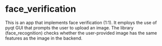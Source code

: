 # face_verification
This is an app that implements face verification (1:1).
It employs the use of pyqt GUI that prompts the user to upload an image.
The library (face_recognition) checks whether the user-provided image has the same features as the image in the backend.
